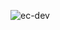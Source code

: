 ![ec-dev](https://user-images.githubusercontent.com/70874897/101316897-9cf56380-3887-11eb-91ed-b55f4cfbd5fa.gif)
